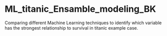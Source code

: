 # ML_titanic_Ensamble_modeling_BK
Comparing different Machine Learning techniques to identify which variable has the strongest relationship to survival
in titanic example case. 
